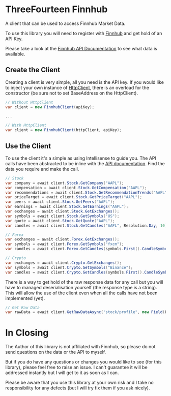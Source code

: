# ThreeFourteen Finnhub

A client that can be used to access Finnhub Market Data.

To use this library you will need to register with [Finnhub](https://finnhub.io/) and get hold of an API Key.

Please take a look at the [Finnhub API Documentation](https://finnhub.io/docs/api) to see what data is available. 

## Create the Client

Creating a client is very simple, all you need is the API key. If you would like to inject your own instance of [HttpClient](https://docs.microsoft.com/en-us/dotnet/api/system.net.http.httpclient), there is an overload for the constructor (be sure not to set BaseAddress on the HttpClient).

```c#
// Without HttpClient
var client = new FinnhubClient(apiKey);

...

// With HttpClient
var client = new FinnhubClient(httpClient, apiKey);
```

## Use the Client

To use the client it's a simple as using Intellisense to guide you. The API calls have been abstracted to be inline with the [API documentation](https://finnhub.io/docs/api). Find the data you require and make the call.

```c#
// Stock
var company = await client.Stock.GetCompany("AAPL");
var compensation = await client.Stock.GetCompensation("AAPL");
var recommendations = await client.Stock.GetRecommendationTrends("AAPL");
var priceTarget = await client.Stock.GetPriceTarget("AAPL");
var peers = await client.Stock.GetPeers("AAPL");
var earnings = await client.Stock.GetEarnings("AAPL");
var exchanges = await client.Stock.GetExchanges();
var symbols = await client.Stock.GetSymbols("US");
var quote = await client.Stock.GetQuote("AAPL");
var candles = await client.Stock.GetCandles("AAPL", Resolution.Day, 10);

// Forex
var exchanges = await client.Forex.GetExchanges();
var symbols = await client.Forex.GetSymbols("fxcm");
var candles = await client.Forex.GetCandles(symbols.First().CandleSymbol, Resolution.Day, 10);

// Crypto
var exchanges = await client.Crypto.GetExchanges();
var symbols = await client.Crypto.GetSymbols("Binance");
var candles = await client.Crypto.GetCandles(symbols.First().CandleSymbol, Resolution.Day, 10);
```

There is a way to get hold of the raw response data for any call but you will have to managed deserialisation yourself (the response type is a string). This will allow the use of the client even when all the calls have not been implemented (yet).

```c#
// Get Raw Data
var rawData = await client.GetRawDataAsync("stock/profile", new Field(FieldKeys.Symbol, "AAPL"));
```

# In Closing

The Author of this library is not affiliated with Finnhub, so please do not send questions on the data or the API to myself. 

But if you do have any questions or changes you would like to see (for this library), please feel free to raise an issue. I can't guarantee it will be addressed instantly but I will get to it as soon as I can.

Please be aware that you use this library at your own risk and I take no responsibility for any defects (but I will try fix them if you ask nicely).
